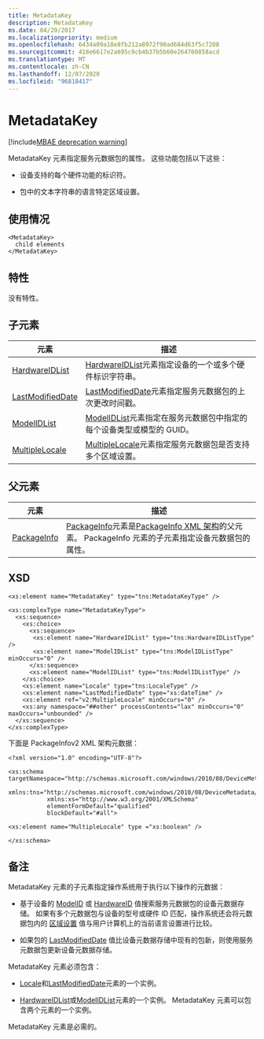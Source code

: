 ```yaml
---
title: MetadataKey
description: MetadataKey
ms.date: 04/20/2017
ms.localizationpriority: medium
ms.openlocfilehash: 6434a09a18e8fb212a8972f90ad684d63f5c7208
ms.sourcegitcommit: 418e6617e2a695c9cb4b37b5b60e264760858acd
ms.translationtype: MT
ms.contentlocale: zh-CN
ms.lasthandoff: 12/07/2020
ms.locfileid: "96818417"
---
```

# <a name="metadatakey"></a>MetadataKey

[!include[MBAE deprecation warning](../includes/mbae-deprecation-warning.md)]

MetadataKey 元素指定服务元数据包的属性。 这些功能包括以下这些：

- 设备支持的每个硬件功能的标识符。

- 包中的文本字符串的语言特定区域设置。

## <a name="usage"></a>使用情况

``` syntax
<MetadataKey>
  child elements
</MetadataKey>
```

## <a name="attributes"></a>特性

没有特性。

## <a name="child-elements"></a>子元素

|元素|描述|
|----|----|
|[HardwareIDList](hardwareidlist.md)|[HardwareIDList](hardwareidlist.md)元素指定设备的一个或多个硬件标识字符串。|
|[LastModifiedDate](lastmodifieddate.md)|[LastModifiedDate](lastmodifieddate.md)元素指定服务元数据包的上次更改时间戳。|[区域设置](locale.md)|[Locale](locale.md)元素指定服务元数据包的本地化版本。|
|[ModelIDList](modelidlist.md)|[ModelIDList](modelidlist.md)元素指定在服务元数据包中指定的每个设备类型或模型的 GUID。|
|[MultipleLocale](multiplelocale.md)|[MultipleLocale](multiplelocale.md)元素指定服务元数据包是否支持多个区域设置。|

## <a name="parent-elements"></a>父元素

|元素|描述|
|----|----|
|[PackageInfo](packageinfo.md)|[PackageInfo](packageinfo.md)元素是[PackageInfo XML 架构](packageinfo-xml-schema.md)的父元素。 PackageInfo 元素的子元素指定设备元数据包的属性。|

## <a name="xsd"></a>XSD

``` syntax
<xs:element name="MetadataKey" type="tns:MetadataKeyType" />

<xs:complexType name="MetadataKeyType">
  <xs:sequence>
    <xs:choice>
      <xs:sequence>
       <xs:element name="HardwareIDList" type="tns:HardwareIDListType" />
       <xs:element name="ModelIDList" type="tns:ModelIDListType" minOccurs="0" />
      </xs:sequence>
      <xs:element name="ModelIDList" type="tns:ModelIDListType" />
    </xs:choice>
    <xs:element name="Locale" type="tns:LocaleType" />
    <xs:element name="LastModifiedDate" type="xs:dateTime" />
    <xs:element ref="v2:MultipleLocale" minOccurs="0" />
    <xs:any namespace="##other" processContents="lax" minOccurs="0" maxOccurs="unbounded" />
  </xs:sequence>
</xs:complexType>
```

下面是 PackageInfov2 XML 架构元数据：

``` syntax
<?xml version="1.0" encoding="UTF-8"?>

<xs:schema targetNamespace="http://schemas.microsoft.com/windows/2010/08/DeviceMetadata/PackageInfov2"
           xmlns:tns="http://schemas.microsoft.com/windows/2010/08/DeviceMetadata/PackageInfov2"
           xmlns:xs="http://www.w3.org/2001/XMLSchema"
           elementFormDefault="qualified"
           blockDefault="#all">

<xs:element name="MultipleLocale" type ="xs:boolean" />

</xs:schema>
```

## <a name="remarks"></a>备注

MetadataKey 元素的子元素指定操作系统用于执行以下操作的元数据：

- 基于设备的 [ModelID](modelid.md) 或 [HardwareID](hardwareid.md) 值搜索服务元数据包的设备元数据存储。 如果有多个元数据包与设备的型号或硬件 ID 匹配，操作系统还会将元数据包内的 [区域设置](locale.md) 值与用户计算机上的当前语言设置进行比较。

- 如果包的 [LastModifiedDate](lastmodifieddate.md) 值比设备元数据存储中现有的包新，则使用服务元数据包更新设备元数据存储。

MetadataKey 元素必须包含：

- [Locale](locale.md)和[LastModifiedDate](lastmodifieddate.md)元素的一个实例。

- [HardwareIDList](hardwareidlist.md)或[ModelIDList](modelidlist.md)元素的一个实例。 MetadataKey 元素可以包含两个元素的一个实例。

MetadataKey 元素是必需的。
